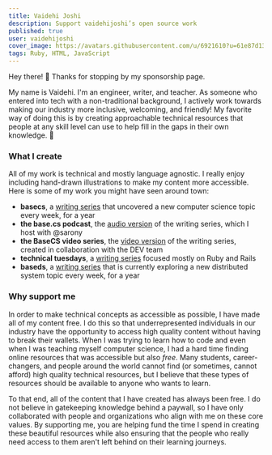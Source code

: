 ```yaml
---
title: Vaidehi Joshi
description: Support vaidehijoshi’s open source work
published: true
user: vaidehijoshi
cover_image: https://avatars.githubusercontent.com/u/6921610?u=61e87d13e136dd2c283b88db61745918098c58e6&v=4
tags: Ruby, HTML, JavaScript
---
```


Hey there! :wave: Thanks for stopping by my sponsorship page.

My name is Vaidehi. I'm an engineer, writer, and teacher. As someone who entered into tech with a non-traditional background, I actively work towards making our industry more inclusive, welcoming, and friendly! My favorite way of doing this is by creating approachable technical resources that people at any skill level can use to help fill in the gaps in their own knowledge. 🙂

### What I create
All of my work is technical and mostly language agnostic. I really enjoy including hand-drawn illustrations to make my content more accessible. Here is some of my work you might have seen around town:
- **basecs**, a [writing series](http://basecs.org) that uncovered a new computer science topic every week, for a year
- **the base.cs podcast**, the [audio version](https://codenewbie.org/basecs) of the writing series, which I host with @sarony
- **the BaseCS video series**, the [video version](https://dev.to/vaidehijoshi/linked-lists--basecs-video-series--2le8) of the writing series, created in collaboration with the DEV team
- **technical tuesdays**, a [writing series](http://vaidehijoshi.github.io/blog/categories/number-technicaltuesdays) focused mostly on Ruby and Rails
- **baseds**, a [writing series](http://baseds.org) that is currently exploring a new distributed system topic every week, for a year

### Why support me
In order to make technical concepts as accessible as possible, I have made all of my content free. I do this so that underrepresented individuals in our industry have the opportunity to access high quality content without having to break their wallets. When I was trying to learn how to code and even when I was teaching myself computer science, I had a hard time finding online resources that was accessible but also _free_. Many students, career-changers, and people around the world cannot find (or sometimes, cannot afford) high quality technical resources, but I believe that these types of resources should be available to anyone who wants to learn. 

To that end, all of the content that I have created has always been free. I do not believe in gatekeeping knowledge behind a paywall, so I have only collaborated with people and organizations who align with me on these core values. By supporting me, you are helping fund the time I spend in creating these beautiful resources while also ensuring that the people who really need access to them aren't left behind on their learning journeys.